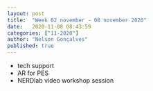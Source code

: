 ```yaml
---
layout: post
title:  "Week 02 november - 08 november 2020"
date:   2020-11-08 08:43:59
categories: ["11-2020"]
author: "Nelson Gonçalves"
published: true
---
```



* tech support
* AR for PES
* NERDlab video workshop session
